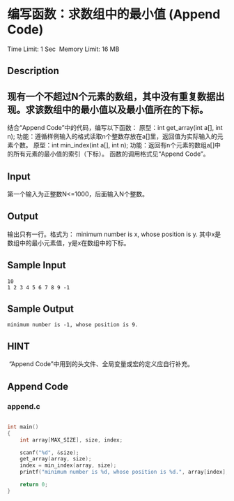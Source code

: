 # 编写函数：求数组中的最小值 (Append Code)
Time Limit: 1 Sec  Memory Limit: 16 MB


## Description
现有一个不超过N个元素的数组，其中没有重复数据出现。求该数组中的最小值以及最小值所在的下标。
-----------------------------------------------------------------------------
结合“Append Code”中的代码，编写以下函数：
原型：int get_array(int a[], int n);
功能：遵循样例输入的格式读取n个整数存放在a[]里，返回值为实际输入的元素个数。
原型：int min_index(int a[], int n);
功能：返回有n个元素的数组a[]中的所有元素的最小值的索引（下标）。
函数的调用格式见“Append Code”。






## Input
第一个输入为正整数N<=1000，后面输入N个整数。


## Output
输出只有一行。格式为：
minimum number is x, whose position is y.
其中x是数组中的最小元素值，y是x在数组中的下标。


## Sample Input
```
10
1 2 3 4 5 6 7 8 9 -1
```
## Sample Output
```
minimum number is -1, whose position is 9.
```

## HINT
 “Append Code”中用到的头文件、全局变量或宏的定义应自行补充。

## Append Code
### append.c
```c

int main()
{
    int array[MAX_SIZE], size, index;

    scanf("%d", &size);
    get_array(array, size);
    index = min_index(array, size);
    printf("minimum number is %d, whose position is %d.", array[index], index);

    return 0;
}

```
